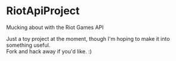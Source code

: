 # RiotApiProject
Mucking about with the Riot Games API

Just a toy project at the moment, though I'm hoping to make it into something useful.  
Fork and hack away if you'd like.  :)
